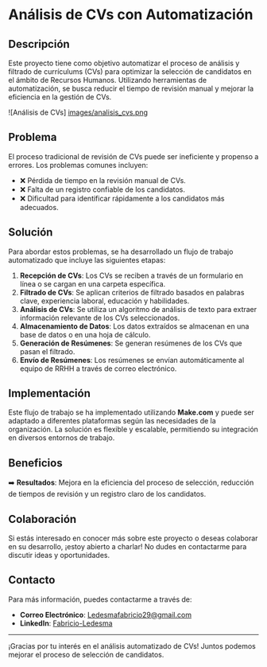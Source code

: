 # Análisis de CVs con Automatización

## Descripción

Este proyecto tiene como objetivo automatizar el proceso de análisis y filtrado de currículums (CVs) para optimizar la selección de candidatos en el ámbito de Recursos Humanos. Utilizando herramientas de automatización, se busca reducir el tiempo de revisión manual y mejorar la eficiencia en la gestión de CVs.

![Análisis de CVs] [images/analisis_cvs.png](https://github.com/Fabricio-Ledesma/AutomatedCvs/tree/df35c8728ce5d24da4f287f94439f537524de97f/images)

## Problema

El proceso tradicional de revisión de CVs puede ser ineficiente y propenso a errores. Los problemas comunes incluyen:

- ❌ Pérdida de tiempo en la revisión manual de CVs.
- ❌ Falta de un registro confiable de los candidatos.
- ❌ Dificultad para identificar rápidamente a los candidatos más adecuados.

## Solución

Para abordar estos problemas, se ha desarrollado un flujo de trabajo automatizado que incluye las siguientes etapas:

1. **Recepción de CVs**: Los CVs se reciben a través de un formulario en línea o se cargan en una carpeta específica.
2. **Filtrado de CVs**: Se aplican criterios de filtrado basados en palabras clave, experiencia laboral, educación y habilidades.
3. **Análisis de CVs**: Se utiliza un algoritmo de análisis de texto para extraer información relevante de los CVs seleccionados.
4. **Almacenamiento de Datos**: Los datos extraídos se almacenan en una base de datos o en una hoja de cálculo.
5. **Generación de Resúmenes**: Se generan resúmenes de los CVs que pasan el filtrado.
6. **Envío de Resúmenes**: Los resúmenes se envían automáticamente al equipo de RRHH a través de correo electrónico.

## Implementación

Este flujo de trabajo se ha implementado utilizando **Make.com** y puede ser adaptado a diferentes plataformas según las necesidades de la organización. La solución es flexible y escalable, permitiendo su integración en diversos entornos de trabajo.

## Beneficios

➡️ **Resultados**: Mejora en la eficiencia del proceso de selección, reducción de tiempos de revisión y un registro claro de los candidatos.

## Colaboración

Si estás interesado en conocer más sobre este proyecto o deseas colaborar en su desarrollo, ¡estoy abierto a charlar! No dudes en contactarme para discutir ideas y oportunidades.

## Contacto

Para más información, puedes contactarme a través de:

- **Correo Electrónico**: [Ledesmafabricio29@gmail.com](mailto:Ledesmafabricio29@gmail.com)
- **LinkedIn**: [Fabricio-Ledesma](https://www.linkedin.com/in/Fabricio-Ledesma)

---

¡Gracias por tu interés en el análisis automatizado de CVs! Juntos podemos mejorar el proceso de selección de candidatos.
